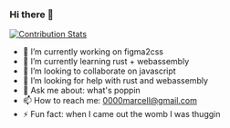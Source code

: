 ### Hi there 👋

[![Contribution Stats](https://github-contribution-stats.vercel.app/api/?username=0000marcell)](https://github.com/0000marcell/github-contribution-stats/)

- 🔭 I’m currently working on figma2css
- 🌱 I’m currently learning rust + webassembly
- 👯 I’m looking to collaborate on javascript
- 🤔 I’m looking for help with rust and webassembly
- 💬 Ask me about: what's poppin
- 📫 How to reach me: 0000marcell@gmail.com
- ⚡ Fun fact: when I came out the womb I was thuggin
